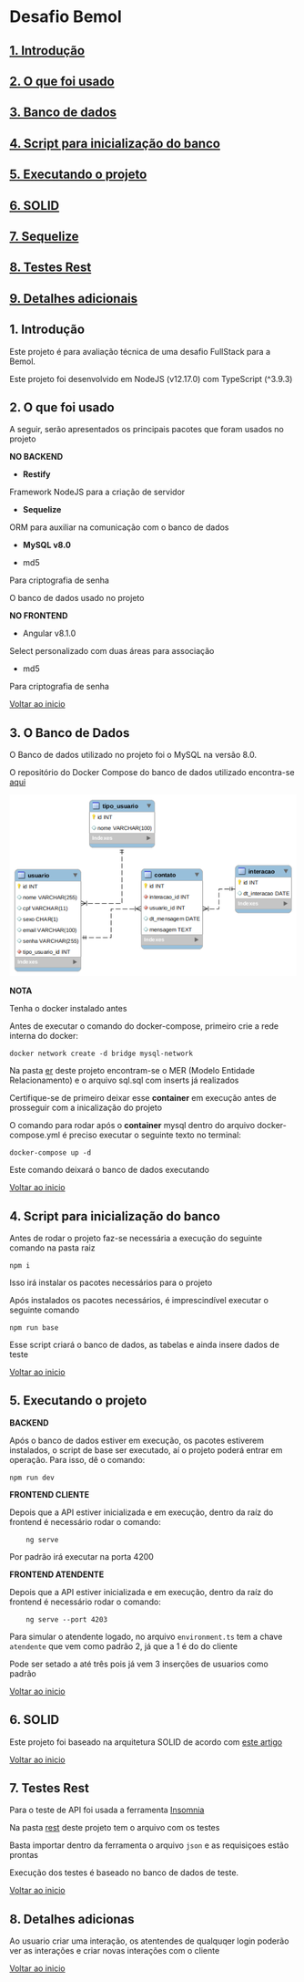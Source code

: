 # <a id="begin"> Desafio Bemol

## [1. Introdução](#intro)
## [2. O que foi usado](#uso)
## [3. Banco de dados](#db)
## [4. Script para inicialização do banco](#antes)
## [5. Executando o projeto](#run)
## [6. SOLID](#solid)
## [7. Sequelize](#sequelize)
## [8. Testes Rest](#rest)
## [9. Detalhes adicionais](#detail)



## <a id="intro">1. Introdução

Este projeto é para avaliação técnica de uma desafio FullStack para a Bemol.

Este projeto foi desenvolvido em NodeJS (v12.17.0) com TypeScript (^3.9.3)

## <a id="uso"> 2. O que foi usado

A seguir, serão apresentados os principais pacotes que foram usados no projeto

**NO BACKEND**

* <b>Restify</b>

Framework NodeJS para a criação de servidor 


* <b>Sequelize</b>

ORM para auxiliar na comunicação com o banco de dados

* <b>MySQL v8.0 </b>

* md5

Para criptografia de senha

O banco de dados usado no projeto

**NO FRONTEND**

* Angular v8.1.0

Select personalizado com duas áreas para associação

* md5

Para criptografia de senha


[Voltar ao inicio](#begin)

## <a id="db"> 3. O Banco de Dados

O Banco de dados utilizado no projeto foi o MySQL na versão 8.0.

O repositório do Docker Compose do banco de dados utilizado encontra-se [aqui](https://github.com/cbcarlos07/docker-mysql)

![alt text](https://github.com/cbcarlos07/desafio-bemol/blob/master/assets/er.png)

<b>NOTA</b>

Tenha o docker instalado antes

Antes de executar o comando do docker-compose, primeiro crie a rede interna do docker:

    docker network create -d bridge mysql-network

Na pasta [er](https://github.com/cbcarlos07/desafio-bemol/tree/master/backend/src/config/db/ddl) deste projeto encontram-se o MER (Modelo Entidade Relacionamento) e o arquivo sql.sql com inserts já realizados

Certifique-se de primeiro deixar esse __container__ em execução antes de prosseguir com a inicalização do projeto

O comando para rodar após o __container__ mysql dentro do arquivo docker-compose.yml é preciso executar o seguinte texto no terminal:

    docker-compose up -d

Este comando deixará o banco de dados executando

[Voltar ao inicio](#begin)

## <a id="antes"> 4. Script para inicialização do banco

Antes de rodar o projeto faz-se necessária a execução do seguinte comando na pasta raiz

    npm i 

Isso irá instalar os pacotes necessários para o projeto

Após instalados os pacotes necessários, é imprescindível executar o seguinte comando

    npm run base

Esse script criará o banco de dados, as tabelas e ainda insere dados de teste

[Voltar ao inicio](#begin)

## <a id="run"> 5. Executando o projeto

**BACKEND**

Após o banco de dados estiver em execução, os pacotes estiverem instalados, o script de base ser executado, aí o projeto poderá entrar em operação. Para isso, dê o comando:

    npm run dev

**FRONTEND CLIENTE**

Depois que a API estiver inicializada e em execução, dentro da raíz do frontend é necessário rodar o comando:

        ng serve

Por padrão irá executar na porta 4200

**FRONTEND ATENDENTE**

Depois que a API estiver inicializada e em execução, dentro da raíz do frontend é necessário rodar o comando:

        ng serve --port 4203

Para simular o atendente logado, no arquivo `environment.ts` tem a chave `atendente` que vem como padrão 2, já que a 1 é do do cliente

Pode ser setado a até três pois já vem 3 inserções de usuarios como padrão

[Voltar ao inicio](#begin)


## <a id="solid"> 6. SOLID

Este projeto foi baseado na arquitetura SOLID de acordo com [este artigo](https://medium.com/@diomalta/como-organizar-e-estruturar-projetos-com-node-js-4845be004899)

[Voltar ao inicio](#begin)



## <a id="rest"> 7. Testes Rest    

Para o teste de API foi usada a ferramenta [Insomnia](https://insomnia.rest/download/)

Na pasta [rest](https://github.com/cbcarlos07/desafio-bemol/blob/master/assets/Insomnia_2020-11-08) deste projeto tem o arquivo com os testes

Basta importar dentro da ferramenta o arquivo `json` e as requisiçoes estão prontas

Execução dos testes é baseado no banco de dados de teste.

[Voltar ao inicio](#begin)


## <a id="detail"> 8. Detalhes adicionas

Ao usuario criar uma interação, os atentendes de qualquqer login poderão ver as interações e criar novas interações com o cliente


[Voltar ao inicio](#begin)




